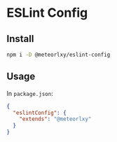 # ESLint Config

## Install

```sh
npm i -D @meteorlxy/eslint-config
```

## Usage

In `package.json`:

```json
{
  "eslintConfig": {
    "extends": "@meteorlxy"
  }
}
```
